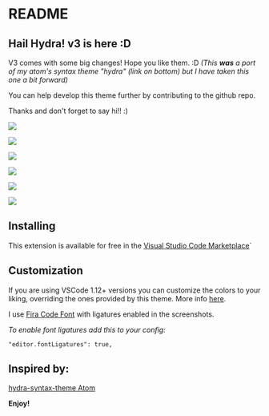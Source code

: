# README

## Hail Hydra! v3 is here :D

V3 comes with some big changes! Hope you like them. :D
_(This **was** a port of my atom's syntax theme "hydra" (link on bottom) but I have taken this one a bit forward)_

You can help develop this theme further by contributing to the github repo.

Thanks and don't forget to say hi!! :)

![](https://raw.githubusercontent.com/juanmnl/vs-hydra/master/screenshots/preview.jpeg)

![](https://raw.githubusercontent.com/juanmnl/vs-hydra/master/screenshots/css.jpeg)

![](https://raw.githubusercontent.com/juanmnl/vs-hydra/master/screenshots/json.jpeg)

![](https://raw.githubusercontent.com/juanmnl/vs-hydra/master/screenshots/js.jpeg)

![](https://raw.githubusercontent.com/juanmnl/vs-hydra/master/screenshots/html.jpeg)

![](https://raw.githubusercontent.com/juanmnl/vs-hydra/master/screenshots/md.jpeg)

## Installing

This extension is available for free in the
[Visual Studio Code Marketplace](https://marketplace.visualstudio.com/items/juanmnl.vscode-theme-hydra)`

## Customization

If you are using VSCode 1.12+ versions you can customize the colors to your
liking, overriding the ones provided by this theme. More info
[here](https://code.visualstudio.com/docs/getstarted/theme-color-reference).

I use [Fira Code Font](https://github.com/tonsky/FiraCode) with ligatures
enabled in the screenshots.

_To enable font ligatures add this to your config:_

`"editor.fontLigatures": true,`

## Inspired by:

[hydra-syntax-theme Atom](https://atom.io/themes/hydra-syntax-theme)

**Enjoy!**
